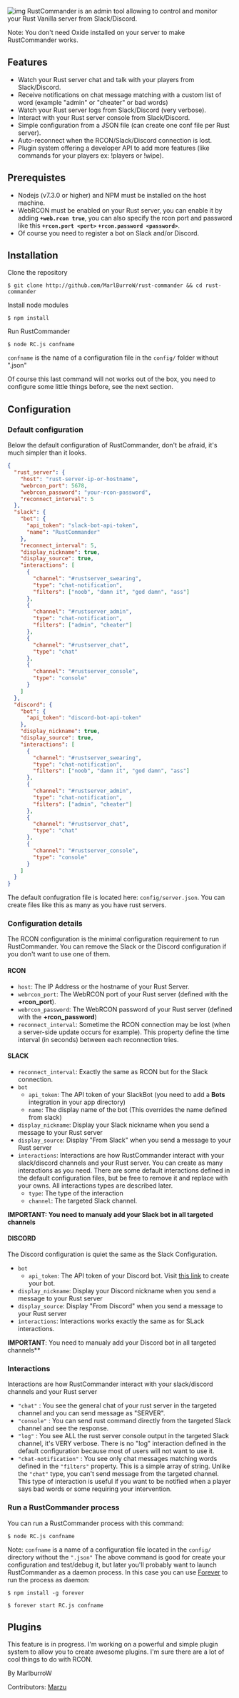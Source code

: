 
![img](http://i.imgur.com/jrV4gPp.jpg)
RustCommander is an admin tool allowing to control and monitor your Rust Vanilla server from Slack/Discord.

Note: You don't need Oxide installed on your server to make RustCommander works.

## Features

- Watch your Rust server chat and talk with your players from Slack/Discord.
- Receive notifications on chat message matching with a custom list of word (example "admin" or "cheater" or bad words)
- Watch your Rust server logs from Slack/Discord (very verbose).
- Interact with your Rust server console from Slack/Discord.
- Simple configuration from a JSON file (can create one conf file per Rust server).
- Auto-reconnect when the RCON/Slack/Discord connection is lost.
- Plugin system offering a developer API to add more features (like commands for your players ex: !players or !wipe).

## Prerequistes

- Nodejs (v7.3.0 or higher) and NPM must be installed on the host machine.
- WebRCON must be enabled on your Rust server, you can enable it by adding **`+web.rcon true`**, you can also specify the rcon port and password like this  **`+rcon.port <port>`**  **`+rcon.password <password>`**.
- Of course you need to register a bot on Slack and/or Discord.

## Installation

Clone the repository

`$ git clone http://github.com/MarlBurroW/rust-commander && cd rust-commander`

Install node modules

`$ npm install`

Run RustCommander

`$ node RC.js confname`

`confname` is the name of a configuration file in the `config/` folder without ".json"

Of course this last command will not works out of the box, you need to configure some little things before, see the next section.

## Configuration

### Default configuration
Below the default configuration of RustCommander, don't be afraid, it's much simpler than it looks.

```json
{
  "rust_server": {
    "host": "rust-server-ip-or-hostname",
    "webrcon_port": 5678,
    "webrcon_password": "your-rcon-password",
    "reconnect_interval": 5
  },
  "slack": {
    "bot": {
      "api_token": "slack-bot-api-token",
      "name": "RustCommander"
    },
    "reconnect_interval": 5,
    "display_nickname": true,
    "display_source": true,
    "interactions": [
      {
        "channel": "#rustserver_swearing",
        "type": "chat-notification",
        "filters": ["noob", "damn it", "god damn", "ass"]
      },
      {
        "channel": "#rustserver_admin",
        "type": "chat-notification",
        "filters": ["admin", "cheater"]
      },
      {
        "channel": "#rustserver_chat",
        "type": "chat"
      },
      {
        "channel": "#rustserver_console",
        "type": "console"
      }
    ]
  },
  "discord": {
    "bot": {
      "api_token": "discord-bot-api-token"
    },
    "display_nickname": true,
    "display_source": true,
    "interactions": [
      {
        "channel": "#rustserver_swearing",
        "type": "chat-notification",
        "filters": ["noob", "damn it", "god damn", "ass"]
      },
      {
        "channel": "#rustserver_admin",
        "type": "chat-notification",
        "filters": ["admin", "cheater"]
      },
      {
        "channel": "#rustserver_chat",
        "type": "chat"
      },
      {
        "channel": "#rustserver_console",
        "type": "console"
      }
    ]
  }
}


```

The default confugration file is located here: `config/server.json`. You can create files like this as many as you have rust servers.



### Configuration details
The RCON configuration is the minimal configuration requirement to run RustCommander. You can remove the Slack or the Discord configuration if you don't want to use one of them.
#### RCON


- `host`: The IP Address or the hostname of your Rust Server.
- `webrcon_port`: The WebRCON port of your Rust server (defined with the **+rcon_port**).
- `webrcon_password`: The WebRCON password of your Rust server (defined with the **+rcon_password**)
- `reconnect_interval`: Sometime the RCON connection may be lost (when a server-side update occurs for example). This property define the time interval (in seconds) between each reconnection tries.

#### SLACK

* `reconnect_interval`: Exactly the same as RCON but for the Slack connection.
* `bot`
  * `api_token`: The API token of your SlackBot (you need to add a **Bots** integration in your app directory)
  * `name`: The display name of the bot (This overrides the name defined from slack)
* `display_nickname`: Display your Slack nickname when you send a message to your Rust server
* `display_source`: Display "From Slack" when you send a message to your Rust server
* `interactions`: Interactions are how RustCommander interact with your slack/discord channels and your Rust server. You can create as many interactions as you need. There are some default interactions defined in the default configuration files, but be free to remove it and replace with your owns. All interactions types are described later.
  * `type`: The type of the interaction
  * `channel`: The targeted Slack channel.

**IMPORTANT: You need to manualy add your Slack bot in all targeted channels**
#### DISCORD
The Discord configuration is quiet the same as the Slack Configuration.

* `bot`
  * `api_token`: The API token of your Discord bot. Visit [this link](https://discordapp.com/developers) to create your bot.
* `display_nickname`: Display your Discord nickname when you send a message to your Rust server
* `display_source`: Display "From Discord" when you send a message to your Rust server
* `interactions`: Interactions works exactly the same as for SLack interactions.

**IMPORTANT**: You need to manualy add your Discord bot in all targeted channels**
### Interactions
Interactions are how RustCommander interact with your slack/discord channels and your Rust server
* `"chat"` : You see the general chat of your rust server in the targeted channel and you can send message as "SERVER".
* `"console"` : You can send rust command directly from the targeted Slack channel and see the response.
* `"log"` : You see ALL the rust server console output in the targeted Slack channel, it's VERY verbose. There is no "log" interaction defined in the default configuration because most of users will not want to use it.
* `"chat-notification"` : You see only chat messages matching words defined in the `"filters"` property. This is a simple array of string. Unlike the `"chat"` type, you can't send message from the targeted channel. This type of interaction is useful if you want to be notified when a player says bad words or some requiring your intervention.


### Run a RustCommander process
You can run a RustCommander process with this command:

`$ node RC.js confname`

Note: `confname` is a name of a configuration file located in the `config/` directory without the `".json"`
The above command is good for create your configuration and test/debug it, but later you'll probably want to launch RustCommander as a daemon process. In this case you can use [Forever](https://github.com/foreverjs/forever) to run the process as daemon:

`$ npm install -g forever`

`$ forever start RC.js confname`

## Plugins
This feature is in progress.
I'm working on a powerful and simple plugin system to allow you to create awesome plugins. I'm sure there are a lot of cool things to do with RCON.


By MarlburroW

Contributors: [Marzu](https://github.com/mturquetil)
